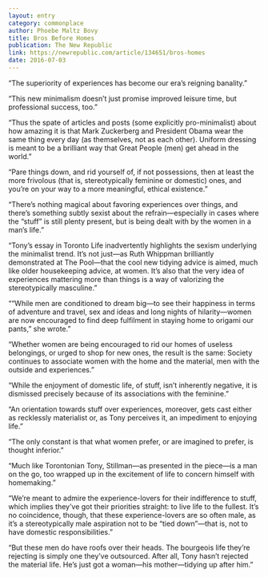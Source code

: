 ```yaml
---
layout: entry
category: commonplace
author: Phoebe Maltz Bovy
title: Bros Before Homes
publication: The New Republic
link: https://newrepublic.com/article/134651/bros-homes
date: 2016-07-03
---
```


“The superiority of experiences has become our era’s reigning banality.”

“This new minimalism doesn’t just promise improved leisure time, but professional success, too.”

“Thus the spate of articles and posts (some explicitly pro-minimalist) about how amazing it is that Mark Zuckerberg and President Obama wear the same thing every day (as themselves, not as each other). Uniform dressing is meant to be a brilliant way that Great People (men) get ahead in the world.”

“Pare things down, and rid yourself of, if not possessions, then at least the more frivolous (that is, stereotypically feminine or domestic) ones, and you’re on your way to a more meaningful, ethical existence.”

“There’s nothing magical about favoring experiences over things, and there’s something subtly sexist about the refrain—especially in cases where the “stuff” is still plenty present, but is being dealt with by the women in a man’s life.”

“Tony’s essay in Toronto Life inadvertently highlights the sexism underlying the minimalist trend. It’s not just—as Ruth Whippman brilliantly demonstrated at The Pool—that the cool new tidying advice is aimed, much like older housekeeping advice, at women. It’s also that the very idea of experiences mattering more than things is a way of valorizing the stereotypically masculine.”

““While men are conditioned to dream big—to see their happiness in terms of adventure and travel, sex and ideas and long nights of hilarity—women are now encouraged to find deep fulfilment in staying home to origami our pants,” she wrote.”

“Whether women are being encouraged to rid our homes of useless belongings, or urged to shop for new ones, the result is the same: Society continues to associate women with the home and the material, men with the outside and experiences.”

“While the enjoyment of domestic life, of stuff, isn’t inherently negative, it is dismissed precisely because of its associations with the feminine.”

“An orientation towards stuff over experiences, moreover, gets cast either as recklessly materialist or, as Tony perceives it, an impediment to enjoying life.”

“The only constant is that what women prefer, or are imagined to prefer, is thought inferior.”

“Much like Torontonian Tony, Stillman—as presented in the piece—is a man on the go, too wrapped up in the excitement of life to concern himself with homemaking.”

“We’re meant to admire the experience-lovers for their indifference to stuff, which implies they’ve got their priorities straight: to live life to the fullest. It’s no coincidence, though, that these experience-lovers are so often male, as it’s a stereotypically male aspiration not to be “tied down”—that is, not to have domestic responsibilities.”

“But these men do have roofs over their heads. The bourgeois life they’re rejecting is simply one they’ve outsourced. After all, Tony hasn’t rejected the material life. He’s just got a woman—his mother—tidying up after him.”

